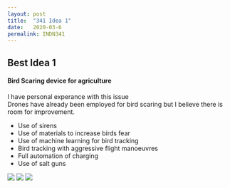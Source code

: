 ```yaml
---
layout: post
title:  "341 Idea 1"
date:   2020-03-6 
permalink: INDN341
---
```



## Best Idea 1  
#### Bird Scaring device for agriculture 
I have personal experance with this issue  
Drones have already been employed for bird scaring but I believe there is room for improvement. 
* Use of sirens 
* Use of materials to increase birds fear 
* Use of machine learning for bird tracking 
* Bird tracking with aggressive flight manoeuvres 
* Full automation of charging 
* Use of salt guns   
 <img src="{{site.baseurl}}/assets/img/DesignImages/Gas_gun_bird_scarer.jpg">  
 <img src="{{site.baseurl}}/assets/img/DesignImages/bird-deterrent-kite.jpg">  
 <img src="{{site.baseurl}}/assets/img/DesignImages/bird_netting.png">  

